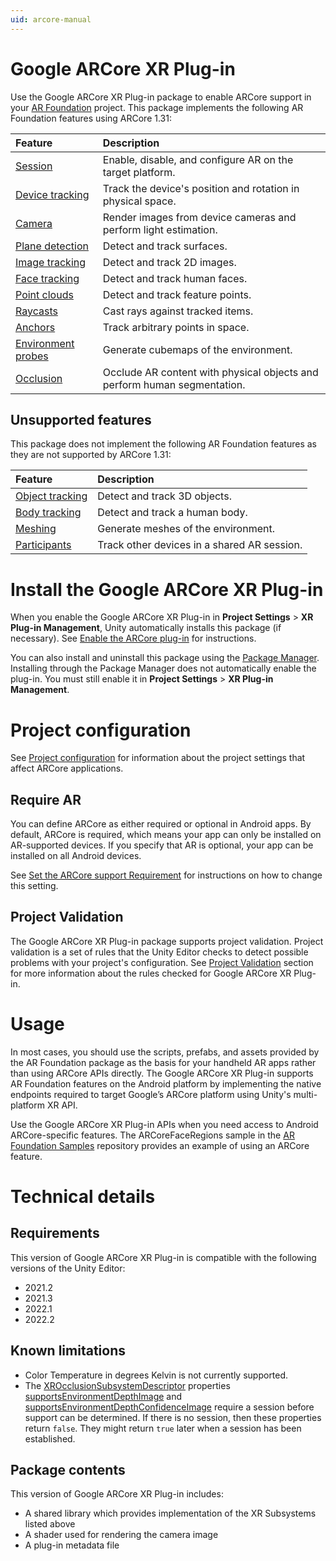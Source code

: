 ```yaml
---
uid: arcore-manual
---
```

# Google ARCore XR Plug-in

Use the Google ARCore XR Plug-in package to enable ARCore support in your [AR Foundation](https://docs.unity3d.com/Packages/com.unity.xr.arfoundation@latest) project. This package implements the following AR Foundation features using ARCore 1.31:

| Feature | Description |
| :------ | :---------- |
| [Session](xref:arcore-session) | Enable, disable, and configure AR on the target platform. |
| [Device tracking](xref:arfoundation-device-tracking) | Track the device's position and rotation in physical space. |
| [Camera](xref:arcore-camera) | Render images from device cameras and perform light estimation. |
| [Plane detection](xref:arcore-plane-detection) | Detect and track surfaces. |
| [Image tracking](xref:arcore-image-tracking) | Detect and track 2D images. |
| [Face tracking](xref:arcore-face-tracking) | Detect and track human faces. |
| [Point clouds](xref:arcore-point-clouds) | Detect and track feature points. |
| [Raycasts](xref:arfoundation-raycasts) | Cast rays against tracked items. |
| [Anchors](xref:arfoundation-anchors) | Track arbitrary points in space. |
| [Environment probes](xref:arfoundation-environment-probes) | Generate cubemaps of the environment. |
| [Occlusion](xref:arcore-occlusion) | Occlude AR content with physical objects and perform human segmentation. |

## Unsupported features

This package does not implement the following AR Foundation features as they are not supported by ARCore 1.31:

| Feature | Description |
| :------ | :---------- |
| [Object tracking](xref:arfoundation-object-tracking) | Detect and track 3D objects. |
| [Body tracking](xref:arfoundation-body-tracking) | Detect and track a human body. |
| [Meshing](xref:arfoundation-meshing) | Generate meshes of the environment. |
| [Participants](xref:arfoundation-participant-tracking) | Track other devices in a shared AR session. |

# Install the Google ARCore XR Plug-in

When you enable the Google ARCore XR Plug-in in **Project Settings** > **XR Plug-in Management**, Unity automatically installs this package (if necessary). See [Enable the ARCore plug-in](xref:arcore-project-config#enable-arcore) for instructions.

You can also install and uninstall this package using the [Package Manager](https://learn.unity.com/tutorial/the-package-manager). Installing through the Package Manager does not automatically enable the plug-in. You must still enable it in **Project Settings** > **XR Plug-in Management**.

# Project configuration

See [Project configuration](xref:arcore-project-config) for information about the project settings that affect ARCore applications. 

## Require AR

You can define ARCore as either required or optional in Android apps. By default, ARCore is required, which means your app can only be installed on AR-supported devices. If you specify that AR is optional, your app can be installed on all Android devices.

See [Set the ARCore support Requirement](xref:arcore-project-config#arcore-required) for instructions on how to change this setting.

## Project Validation

The Google ARCore XR Plug-in package supports project validation. Project validation is a set of rules that the Unity Editor checks to detect possible problems with your project's configuration. See [Project Validation](xref:arcore-project-config#project-validation) section for more information about the rules checked for Google ARCore XR Plug-in.

# Usage

In most cases, you should use the scripts, prefabs, and assets provided by the AR Foundation package as the basis for your handheld AR apps rather than using ARCore APIs directly. The Google ARCore XR Plug-in supports AR Foundation features on the Android platform by implementing the native endpoints required to target Google’s ARCore platform using Unity's multi-platform XR API.

Use the Google ARCore XR Plug-in APIs when you need access to Android ARCore-specific features. The ARCoreFaceRegions sample in the [AR Foundation Samples](https://github.com/Unity-Technologies/arfoundation-samples#ARCoreFaceRegions) repository provides an example of using an ARCore feature.

# Technical details

## Requirements

This version of Google ARCore XR Plug-in is compatible with the following versions of the Unity Editor:

* 2021.2
* 2021.3
* 2022.1
* 2022.2

## Known limitations

* Color Temperature in degrees Kelvin is not currently supported.
* The [XROcclusionSubsystemDescriptor](xref:UnityEngine.XR.ARSubsystems.XROcclusionSubsystemDescriptor) properties [supportsEnvironmentDepthImage](xref:UnityEngine.XR.ARSubsystems.XROcclusionSubsystemDescriptor.supportsEnvironmentDepthImage) and [supportsEnvironmentDepthConfidenceImage](xref:UnityEngine.XR.ARSubsystems.XROcclusionSubsystemDescriptor.supportsEnvironmentDepthConfidenceImage) require a session before support can be determined. If there is no session, then these properties return `false`. They might return `true` later when a session has been established.

## Package contents

This version of Google ARCore XR Plug-in includes:

* A shared library which provides implementation of the XR Subsystems listed above
* A shader used for rendering the camera image
* A plug-in metadata file
